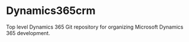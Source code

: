 # Dynamics365crm
Top level Dynamics 365 Git repository for organizing Microsoft Dynamics 365 development. 
